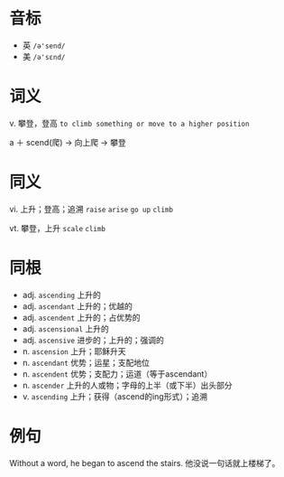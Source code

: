 # 音标

- 英 `/ə'send/`
- 美 `/ə'sɛnd/`

# 词义

v. 攀登，登高
`to climb something or move to a higher position`



a ＋ scend(爬) → 向上爬 → 攀登

# 同义

vi. 上升；登高；追溯
`raise` `arise` `go up` `climb`

vt. 攀登，上升
`scale` `climb`

# 同根

- adj. `ascending` 上升的
- adj. `ascendant` 上升的；优越的
- adj. `ascendent` 上升的；占优势的
- adj. `ascensional` 上升的
- adj. `ascensive` 进步的；上升的；强调的
- n. `ascension` 上升；耶稣升天
- n. `ascendant` 优势；运星；支配地位
- n. `ascendent` 优势；支配力；运道（等于ascendant）
- n. `ascender` 上升的人或物；字母的上半（或下半）出头部分
- v. `ascending` 上升；获得（ascend的ing形式）；追溯

# 例句

Without a word, he began to ascend the stairs.
他没说一句话就上楼梯了。


